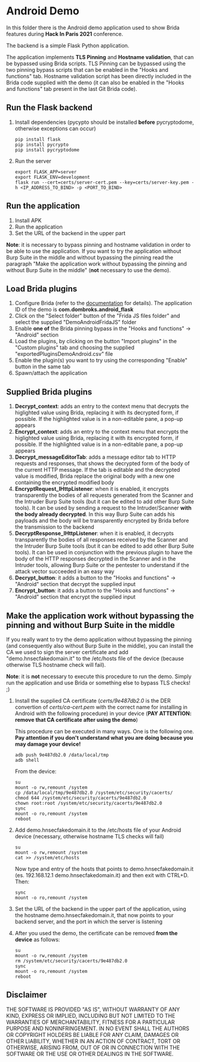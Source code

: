 # Android Demo

In this folder there is the Android demo application used to show Brida features during **Hack In Paris 2021** conference. 

The backend is a simple Flask Python application.

The application implements **TLS Pinning** and **Hostname validation**, that can be bypassed using Brida scripts. TLS Pinning can be bypassed using the two pinning bypass scripts that can be enabled in the "Hooks and functions" tab. Hostname validation script has been directly included in the Brida code supplied with the demo (it can also be enabled in the "Hooks and functions" tab present in the last Git Brida code).

## Run the Flask backend

1. Install dependencies (pycypto should be installed **before** pycryptodome, otherwise exceptions can occur)

	```
	pip install flask
	pip install pycrypto
	pip install pycryptodome
	```

2. Run the server

	```
	export FLASK_APP=server
	export FLASK_ENV=development
	flask run --cert=certs/server-cert.pem --key=certs/server-key.pem -h <IP_ADDRESS_TO_BIND> -p <PORT_TO_BIND>
	```

## Run the application

1. Install APK
2. Run the application
3. Set the URL of the backend in the upper part

**Note**: it is necessary to bypass pinning and hostname validation in order to be able to use the application. If you want to try the application without Burp Suite in the middle and without bypassing the pinning read the paragraph "Make the application work without bypassing the pinning and without Burp Suite in the middle" (**not** necessary to use the demo).

## Load Brida plugins

1. Configure Brida (refer to the [documentation](https://github.com/federicodotta/Brida/wiki/Start) for details). The application ID of the demo is **com.dombroks.android_flask**
2. Click on the "Select folder" button of the "Frida JS files folder" and select the supplied "DemoAndroidFridaJS" folder
3. Enable **one of** the Brida pinning bypass in the "Hooks and functions" -> "Android" section
4. Load the plugins, by clicking on the button "Import plugins" in the "Custom plugins" tab and choosing the supplied "exportedPluginsDemoAndroid.csv" file
5. Enable the plugin(s) you want to try using the corresponding "Enable" button in the same tab
6. Spawn/attach the application

## Supplied Brida plugins

1. **Decrypt_context**: adds an entry to the context menu that decrypts the higlighted value using Brida, replacing it with its decrypted form, if possible. If the highlighted value is in a non-editable pane, a pop-up appears
2. **Encrypt_context**: adds an entry to the context menu that encrypts the higlighted value using Brida, replacing it with its encrypted form, if possible. If the highlighted value is in a non-editable pane, a pop-up appears
3. **Decrypt_messageEditorTab**: adds a message editor tab to HTTP requests and responses, that shows the decrypted form of the body of the current HTTP message. If the tab is editable and the decrypted value is modified, Brida replace the original body with a new one containing the encrypted modified body
4. **EncryptRequest_IHttpListener**: when it is enabled, it encrypts transparently the bodies of all requests generated from the Scanner and the Intruder Burp Suite tools (but it can be edited to add other Burp Suite tools). It can be used by sending a request to the Intruder/Scanner **with the body already decrypted**. In this way Burp Suite can adds his payloads and the body will be transparently encrypted by Brida before the transmission to the backend
5. **DecryptResponse_IHttpListener**: when it is enabled, it decrypts transparently the bodies of all responses received by the Scanner and the Intruder Burp Suite tools (but it can be edited to add other Burp Suite tools). It can be used in conjunction with the previous plugin to have the body of the HTTP responses decrypted in the Scanner and in the Intruder tools, allowing Burp Suite or the pentester to understand if the attack vector succeeded in an easy way
6. **Decrypt_button**: it adds a button to the "Hooks and functions" -> "Android" section that decrypt the supplied input
7. **Encrypt_button**: it adds a button to the "Hooks and functions" -> "Android" section that encrypt the supplied input

## Make the application work without bypassing the pinning and without Burp Suite in the middle

If you really want to try the demo application without bypassing the pinning (and consequently also without Burp Suite in the middle), you can install the CA we used to sign the server certificate and add "demo.hnsecfakedomain.it" to the /etc/hosts file of the device (because otherwise TLS hostname check will fail). 

**Note**: it is **not** necessary to execute this procedure to run the demo. Simply run the application and use Brida or something else to bypass TLS checks! ;)

1. Install the supplied CA certificate (*certs/9e487db2.0* is the DER convertion of *certs/ca-cert.pem* with the correct name for installing in Android with the following procedure) in your device (**PAY ATTENTION: remove that CA certificate after using the demo**)

	This procedure can be executed in many ways. One is the following one. **Pay attention if you don't understand what you are doing because you may damage your device!**

	```
	adb push 9e487db2.0 /data/local/tmp
	adb shell
	```

	From the device:

	```
	su
	mount -o rw,remount /system
	cp /data/local/tmp/9e487db2.0 /system/etc/security/cacerts/
	chmod 644 /system/etc/security/cacerts/9e487db2.0
	chown root:root /system/etc/security/cacerts/9e487db2.0
	sync
	mount -o ro,remount /system
	reboot
	```

2. Add demo.hnsecfakedomain.it to the /etc/hosts file of your Android device (necessary, otherwise hostname TLS checks will fail)

	```
	su
	mount -o rw,remount /system
	cat >> /system/etc/hosts
	```
	
	Now type and entry of the hosts that points to demo.hnsecfakedomain.it (es. 192.168.12.1 demo.hnsecfakedomain.it) and then exit with CTRL+D. Then:

	```
	sync
	mount -o ro,remount /system
	```

3. Set the URL of the backend in the upper part of the application, using the hostname demo.hnsecfakedomain.it, that now points to your backend server, and the port in which the server is listening

4. 	After you used the demo, the certificate can be removed **from the device** as follows:

	```
	su
	mount -o rw,remount /system
	rm /system/etc/security/cacerts/9e487db2.0
	sync
	mount -o ro,remount /system
	reboot
	```

## Disclaimer

THE SOFTWARE IS PROVIDED "AS IS", WITHOUT WARRANTY OF ANY KIND, EXPRESS OR IMPLIED, INCLUDING BUT NOT LIMITED TO THE WARRANTIES OF MERCHANTABILITY, FITNESS FOR A PARTICULAR PURPOSE AND NONINFRINGEMENT. IN NO EVENT SHALL THE AUTHORS OR COPYRIGHT HOLDERS BE LIABLE FOR ANY CLAIM, DAMAGES OR OTHER LIABILITY, WHETHER IN AN ACTION OF CONTRACT, TORT OR OTHERWISE, ARISING FROM, OUT OF OR IN CONNECTION WITH THE SOFTWARE OR THE USE OR OTHER DEALINGS IN THE SOFTWARE.